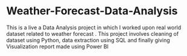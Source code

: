 # Weather-Forecast-Data-Analysis
This is a live a Data Analysis project in which I worked upon  real world dataset related to weather forecast . This project involves cleaning of dataset using Python, data extraction using SQL and finally giving Visualization report made using Power BI 
